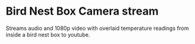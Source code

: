 # Bird Nest Box Camera stream
Streams audio and 1080p video with overlaid temperature readings from inside a bird nest box to youtube. 
